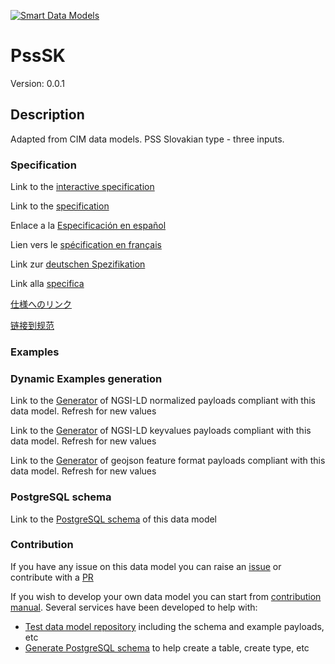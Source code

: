 [![Smart Data Models](https://smartdatamodels.org/wp-content/uploads/2022/01/SmartDataModels_logo.png "Logo")](https://smartdatamodels.org)
# PssSK
Version: 0.0.1

## Description 

Adapted from CIM data models. PSS Slovakian type - three inputs.
### Specification

Link to the [interactive specification](https://swagger.lab.fiware.org/?url=https://smart-data-models.github.io/dataModel.EnergyCIM/PssSK/swagger.yaml)

Link to the [specification](https://github.com/smart-data-models/dataModel.EnergyCIM/blob/master/PssSK/doc/spec.md)

Enlace a la [Especificación en español](https://github.com/smart-data-models/dataModel.EnergyCIM/blob/master/PssSK/doc/spec_ES.md)

Lien vers le [spécification en français](https://github.com/smart-data-models/dataModel.EnergyCIM/blob/master/PssSK/doc/spec_FR.md)

Link zur [deutschen Spezifikation](https://github.com/smart-data-models/dataModel.EnergyCIM/blob/master/PssSK/doc/spec_DE.md)

Link alla [specifica](https://github.com/smart-data-models/dataModel.EnergyCIM/blob/master/PssSK/doc/spec_IT.md)

[仕様へのリンク](https://github.com/smart-data-models/dataModel.EnergyCIM/blob/master/PssSK/doc/spec_JA.md)

[链接到规范](https://github.com/smart-data-models/dataModel.EnergyCIM/blob/master/PssSK/doc/spec_ZH.md)
### Examples
### Dynamic Examples generation

Link to the [Generator](https://smartdatamodels.org/extra/ngsi-ld_generator.php?schemaUrl=https://raw.githubusercontent.com/smart-data-models/dataModel.EnergyCIM/master/PssSK/schema.json&email=info@smartdatamodels.org) of NGSI-LD normalized payloads compliant with this data model. Refresh for new values

Link to the [Generator](https://smartdatamodels.org/extra/ngsi-ld_generator_keyvalues.php?schemaUrl=https://raw.githubusercontent.com/smart-data-models/dataModel.EnergyCIM/master/PssSK/schema.json&email=info@smartdatamodels.org) of NGSI-LD keyvalues payloads compliant with this data model. Refresh for new values

Link to the [Generator](https://smartdatamodels.org/extra/geojson_features_generator.php?schemaUrl=https://raw.githubusercontent.com/smart-data-models/dataModel.EnergyCIM/master/PssSK/schema.json&email=info@smartdatamodels.org) of geojson feature format payloads compliant with this data model. Refresh for new values
### PostgreSQL schema

Link to the [PostgreSQL schema](https://github.com/smart-data-models/dataModel.EnergyCIM/blob/master/PssSK/schema.sql) of this data model
### Contribution

 If you have any issue on this data model you can raise an [issue](https://github.com/smart-data-models/dataModel.EnergyCIM/issues)  or contribute with a [PR](https://github.com/smart-data-models/dataModel.EnergyCIM/pulls)

 If you wish to develop your own data model you can start from [contribution manual](https://bit.ly/contribution_manual). Several services have been developed to help with: 
 - [Test data model repository](https://smartdatamodels.org/index.php/data-models-contribution-api/) including the schema and example payloads, etc
 - [Generate PostgreSQL schema](https://smartdatamodels.org/index.php/sql-service/) to help create a table, create type, etc